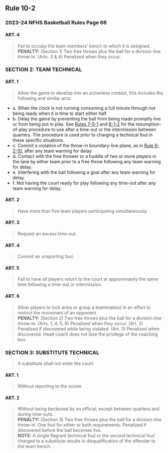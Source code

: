 <!-- Section: Rule 10-2 -->

## Rule 10-2

### 2023-24 NFHS Basketball Rules Page 66

#### ART. 4

> Fail to occupy the team members' bench to which it is assigned.  
> **PENALTY:** (Section 1) Two free throws plus the ball for a division-line throw-in. (Arts. 3 & 4) Penalized when they occur.

### SECTION 2: TEAM TECHNICAL

#### ART. 1

> Allow the game to develop into an actionless contest, this includes the following and similar acts:

- a. When the clock is not running consuming a full minute through not being ready when it is time to start either half.
- b. Delay the game by preventing the ball from being made promptly live or from being put in play. See [Rules 7-5-1](#rule-7-5-1) and [8-1-2](#rule-8-1-2) for the resumption-of-play procedure to use after a time-out or the intermission between quarters. The procedure is used prior to charging a technical foul in these specific situations.
- c. Commit a violation of the throw-in boundary-line plane, as in [Rule 9-2-10](#rule-9-2-10), after any team warning for delay.
- d. Contact with the free thrower or a huddle of two or more players in the lane by either team prior to a free throw following any team warning for delay.
- e. Interfering with the ball following a goal after any team warning for delay.
- f. Not having the court ready for play following any time-out after any team warning for delay.

#### ART. 2

> Have more than five team players participating simultaneously.

#### ART. 3

> Request an excess time-out.

#### ART. 4

> Commit an unsporting foul.

#### ART. 5

> Fail to have all players return to the court at approximately the same time following a time-out or intermission.

#### ART. 6

> Allow players to lock arms or grasp a teammate(s) in an effort to restrict the movement of an opponent.  
> **PENALTY:** (Section 2) Two free throws plus the ball for a division-line throw-in. (Arts. 1, 4, 5, 6) Penalized when they occur. (Art. 2) Penalized if discovered while being violated. (Art. 3) Penalized when discovered. Head coach does not lose the privilege of the coaching box.

### SECTION 3: SUBSTITUTE TECHNICAL

> A substitute shall not enter the court:

#### ART. 1

> Without reporting to the scorer.

#### ART. 2

> Without being beckoned by an official, except between quarters and during time-outs.  
> **PENALTY:** (Section 3) Two free throws plus the ball for a division-line throw-in. One foul for either or both requirements. Penalized if discovered before the ball becomes live.  
> **NOTE:** A single flagrant technical foul or the second technical foul charged to a substitute results in disqualification of the offender to the team bench.
